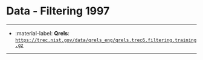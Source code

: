 # Data - Filtering 1997 



---

- :material-label: **Qrels**: [`https://trec.nist.gov/data/qrels_eng/qrels.trec6.filtering.training.gz`](https://trec.nist.gov/data/qrels_eng/qrels.trec6.filtering.training.gz)


---

